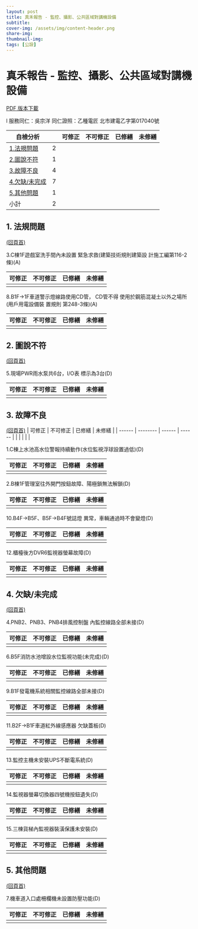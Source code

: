 ```yaml
---
layout: post
title: 真禾報告 - 監控、攝影、公共區域對講機設備
subtitle:
cover-img: /assets/img/content-header.png
share-img: 
thumbnail-img:
tags: [公設]
---
```


# <a name="_頁首">真禾報告 - 監控、攝影、公共區域對講機設備</a>

[PDF 版本下載](../assets/post/20210901/01-11_監控、攝影、公共區域對講機設備.pdf)

l  服務同仁：吳宗洋 同仁證照：乙種電匠 北市建電乙字第017040號

| **自檢分析**                   |     | **可修正** | **不可修正** | **已修繕** | **未修繕** |
| ------------------------------ | --- | ---------- | ------------ | ---------- | ---------- |
| [1.法規問題](#_法規問題)       | 2   |            |              |            |            |
| [2.圖說不符](#_圖說不符)       | 1   |            |              |            |            |
| [3.故障不良](#_故障不良)       | 4   |            |              |            |            |
| [4.欠缺/未完成](#_欠缺/未完成) | 7   |            |              |            |            |
| [5.其他問題](#_其他問題)       | 1   |            |              |            |            |
| 小計                           | 2   |            |              |            |            |


## 1.   <a name="_法規問題">法規問題</a>

[(回頁首)](#_頁首)


3.C棟1F遊戲室洗手間內未設置 緊急求救(建築技術規則建築設 計施工編第116-2條)(A)

| 可修正 | 不可修正 | 已修繕 | 未修繕 |
| ------ | -------- | ------ | ------ |
|        |          |        |        |

8.B1F→1F車道警示燈線路使用CD管， CD管不得 使用於鋼筋混凝土以外之場所(用戶用電設備裝 置規則 第248-3條)(A)

| 可修正 | 不可修正 | 已修繕 | 未修繕 |
| ------ | -------- | ------ | ------ |
|        |          |        |        |

## 2.   <a name="_圖說不符">圖說不符</a>

[(回頁首)](#_頁首)


5.現場PWR雨水泵共6台，I/O表 標示為3台(D)

| 可修正 | 不可修正 | 已修繕 | 未修繕 |
| ------ | -------- | ------ | ------ |
|        |          |        |        |

## 3.   <a name="_故障不良">故障不良</a>

[(回頁首)](#_頁首)
| 可修正 | 不可修正 | 已修繕 | 未修繕 |
| ------ | -------- | ------ | ------ |
|        |          |        |        |

1.C棟上水池高水位警報持續動作(水位監視浮球設置過低)(D)

| 可修正 | 不可修正 | 已修繕 | 未修繕 |
| ------ | -------- | ------ | ------ |
|        |          |        |        |

2.B棟1F管理室往外開門按鈕故障、陽極鎖無法解鎖(D)

| 可修正 | 不可修正 | 已修繕 | 未修繕 |
| ------ | -------- | ------ | ------ |
|        |          |        |        |

10.B4F→B5F、B5F→B4F號誌燈 異常，車輛通過時不會變燈(D) 

| 可修正 | 不可修正 | 已修繕 | 未修繕 |
| ------ | -------- | ------ | ------ |
|        |          |        |        |

12.櫃檯後方DVR6監視器螢幕故障(D)

| 可修正 | 不可修正 | 已修繕 | 未修繕 |
| ------ | -------- | ------ | ------ |
|        |          |        |        |

## 4.   <a name="_欠缺/未完成">欠缺/未完成</a>

[(回頁首)](#_頁首)


4.PNB2、PNB3、PNB4排風控制盤 內監控線路全部未接(D) 

| 可修正 | 不可修正 | 已修繕 | 未修繕 |
| ------ | -------- | ------ | ------ |
|        |          |        |        |

6.B5F消防水池增設水位監視功能(未完成)(D)

| 可修正 | 不可修正 | 已修繕 | 未修繕 |
| ------ | -------- | ------ | ------ |
|        |          |        |        |

9.B1F發電機系統相關監控線路全部未接(D) 

| 可修正 | 不可修正 | 已修繕 | 未修繕 |
| ------ | -------- | ------ | ------ |
|        |          |        |        |

11.B2F→B1F車道紅外線感應器 欠缺蓋板(D)

| 可修正 | 不可修正 | 已修繕 | 未修繕 |
| ------ | -------- | ------ | ------ |
|        |          |        |        |

13.監控主機未安裝UPS不斷電系統(D)

| 可修正 | 不可修正 | 已修繕 | 未修繕 |
| ------ | -------- | ------ | ------ |
|        |          |        |        |

14.監視器螢幕切換器四號機按鈕遺失(D)

| 可修正 | 不可修正 | 已修繕 | 未修繕 |
| ------ | -------- | ------ | ------ |
|        |          |        |        |

15.三棟貨梯內監視器裝潢保護未安裝(D)

| 可修正 | 不可修正 | 已修繕 | 未修繕 |
| ------ | -------- | ------ | ------ |
|        |          |        |        |

## 5.   <a name="_其他問題">其他問題</a>

[(回頁首)](#_頁首)


7.機車道入口處柵欄機未設置防壓功能(D) 

| 可修正 | 不可修正 | 已修繕 | 未修繕 |
| ------ | -------- | ------ | ------ |
|        |          |        |        |